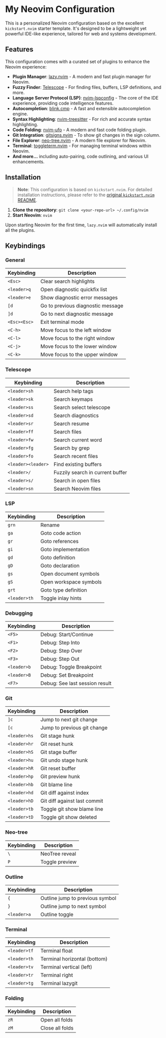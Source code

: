 # My Neovim Configuration

This is a personalized Neovim configuration based on the excellent `kickstart.nvim` starter template. It's designed to be a lightweight yet powerful IDE-like experience, tailored for web and systems development.

## Features

This configuration comes with a curated set of plugins to enhance the Neovim experience:

-   **Plugin Manager**: [lazy.nvim](https://github.com/folke/lazy.nvim) - A modern and fast plugin manager for Neovim.
-   **Fuzzy Finder**: [Telescope](https://github.com/nvim-telescope/telescope.nvim) - For finding files, buffers, LSP definitions, and more.
-   **Language Server Protocol (LSP)**: [nvim-lspconfig](https://github.com/neovim/nvim-lspconfig) - The core of the IDE experience, providing code intelligence features.
-   **Autocompletion**: [blink.cmp](https://github.com/saghen/blink.cmp) - A fast and extensible autocompletion engine.
-   **Syntax Highlighting**: [nvim-treesitter](https://github.com/nvim-treesitter/nvim-treesitter) - For rich and accurate syntax highlighting.
-   **Code Folding**: [nvim-ufo](https://github.com/kevinhwang91/nvim-ufo) - A modern and fast code folding plugin.
-   **Git Integration**: [gitsigns.nvim](https://github.com/lewis6991/gitsigns.nvim) - To show git changes in the sign column.
-   **File Explorer**: [neo-tree.nvim](https://github.com/nvim-neo-tree/neo-tree.nvim) - A modern file explorer for Neovim.
-   **Terminal**: [toggleterm.nvim](https://github.com/akinsho/toggleterm.nvim) - For managing terminal windows within Neovim.
-   **And more...** including auto-pairing, code outlining, and various UI enhancements.

## Installation

> **Note**: This configuration is based on `kickstart.nvim`. For detailed installation instructions, please refer to the [original `kickstart.nvim` README](https://github.com/nvim-lua/kickstart.nvim/blob/master/README.md).

1.  **Clone the repository**: `git clone <your-repo-url> ~/.config/nvim`
2.  **Start Neovim**: `nvim`

Upon starting Neovim for the first time, `lazy.nvim` will automatically install all the plugins.

## Keybindings

### General

| Keybinding | Description |
|---|---|
| `<Esc>` | Clear search highlights |
| `<leader>q` | Open diagnostic quickfix list |
| `<leader>e` | Show diagnostic error messages |
| `[d` | Go to previous diagnostic message |
| `]d` | Go to next diagnostic message |
| `<Esc><Esc>` | Exit terminal mode |
| `<C-h>` | Move focus to the left window |
| `<C-l>` | Move focus to the right window |
| `<C-j>` | Move focus to the lower window |
| `<C-k>` | Move focus to the upper window |

### Telescope

| Keybinding | Description |
|---|---|
| `<leader>sh` | Search help tags |
| `<leader>sk` | Search keymaps |
| `<leader>ss` | Search select telescope |
| `<leader>sd` | Search diagnostics |
| `<leader>sr` | Search resume |
| `<leader>ff` | Search files |
| `<leader>fw` | Search current word |
| `<leader>fg` | Search by grep |
| `<leader>fo` | Search recent files |
| `<leader><leader>` | Find existing buffers |
| `<leader>/` | Fuzzily search in current buffer |
| `<leader>s/` | Search in open files |
| `<leader>sn` | Search Neovim files |

### LSP

| Keybinding | Description |
|---|---|
| `grn` | Rename |
| `ga` | Goto code action |
| `gr` | Goto references |
| `gi` | Goto implementation |
| `gd` | Goto definition |
| `gD` | Goto declaration |
| `gs` | Open document symbols |
| `gS` | Open workspace symbols |
| `grt` | Goto type definition |
| `<leader>th` | Toggle inlay hints |

### Debugging

| Keybinding | Description |
|---|---|
| `<F5>` | Debug: Start/Continue |
| `<F1>` | Debug: Step Into |
| `<F2>` | Debug: Step Over |
| `<F3>` | Debug: Step Out |
| `<leader>b` | Debug: Toggle Breakpoint |
| `<leader>B` | Debug: Set Breakpoint |
| `<F7>` | Debug: See last session result |

### Git

| Keybinding | Description |
|---|---|
| `]c` | Jump to next git change |
| `[c` | Jump to previous git change |
| `<leader>hs` | Git stage hunk |
| `<leader>hr` | Git reset hunk |
| `<leader>hS` | Git stage buffer |
| `<leader>hu` | Git undo stage hunk |
| `<leader>hR` | Git reset buffer |
| `<leader>hp` | Git preview hunk |
| `<leader>hb` | Git blame line |
| `<leader>hd` | Git diff against index |
| `<leader>hD` | Git diff against last commit |
| `<leader>tb` | Toggle git show blame line |
| `<leader>tD` | Toggle git show deleted |

### Neo-tree

| Keybinding | Description |
|---|---|
| `\` | NeoTree reveal |
| `P` | Toggle preview |

### Outline

| Keybinding | Description |
|---|---|
| `{` | Outline jump to previous symbol |
| `}` | Outline jump to next symbol |
| `<leader>a` | Outline toggle |

### Terminal

| Keybinding | Description |
|---|---|
| `<leader>tf` | Terminal float |
| `<leader>th` | Terminal horizontal (bottom) |
| `<leader>tv` | Terminal vertical (left) |
| `<leader>tr` | Terminal right |
| `<leader>tg` | Terminal lazygit |

### Folding

| Keybinding | Description |
|---|---|
| `zR` | Open all folds |
| `zM` | Close all folds |
